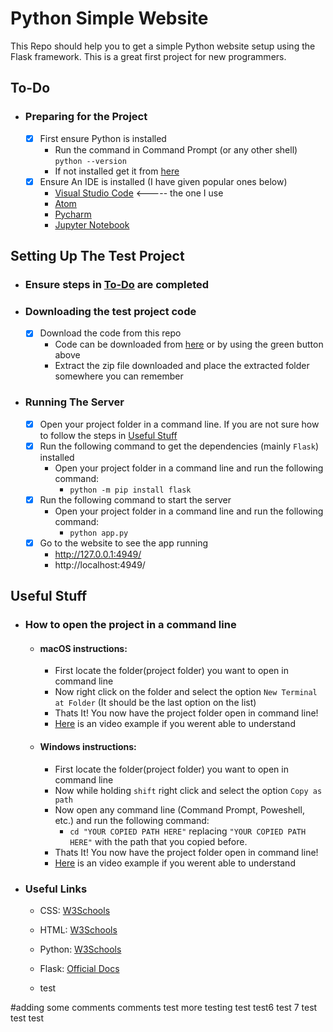 # Python Simple Website

This Repo should help you to get a simple Python website setup using the Flask framework. This is a great first project for new programmers.

## To-Do
- ### Preparing for the Project
  - [x] First ensure Python is installed 
       - Run the command in Command Prompt (or any other shell) ```python --version```
       - If not installed get it from [here](https://www.python.org/downloads/)
  - [x] Ensure An IDE is installed (I have given popular ones below)
       - [Visual Studio Code](https://code.visualstudio.com)   <-----  the one I use
       - [Atom](https://atom.io)
       - [Pycharm](https://www.jetbrains.com/pycharm/)
       - [Jupyter Notebook](https://jupyter.org/install.html)
                
## Setting Up The Test Project
 - ### Ensure steps in [To-Do](https://github.com/amitojsingh366/python-simple-website#to-do) are completed
 - ### Downloading the test project code
    - [x] Download the code from this repo
       - Code can be downloaded from [here](https://github.com/amitojsingh366/python-simple-website/archive/main.zip) or by using the green button above
       - Extract the zip file downloaded and place the extracted folder somewhere you can remember
- ### Running The Server
   - [x] Open your project folder in a command line. If you are not sure how to follow the steps in [Useful Stuff](https://github.com/amitojsingh366/python-simple-website#useful-stuff)
   - [x] Run the following command to get the dependencies (mainly `Flask`) installed
      - Open your project folder in a command line and run the following command:
        - ```python -m pip install flask```
   - [x] Run the following command to start the server
      - Open your project folder in a command line and run the following command:
        - ```python app.py```
   - [x] Go to the website to see the app running
      - http://127.0.0.1:4949/ 
      - http://localhost:4949/

## Useful Stuff
- ### How to open the project in a command line
    - #### macOS instructions:
        - First locate the folder(project folder) you want to open in command line
        - Now right click on the folder and select the option `New Terminal at Folder` (It should be the last option on the list)
        - Thats It! You now have the project folder open in command line! 
        - [Here](https://cdn.amitoj.net/github/python-simple-website/terminalhow2macOS.mp4) is an video example if you werent able to understand
                       
    - #### Windows instructions:
        - First locate the folder(project folder) you want to open in command line
        - Now while holding `shift` right click and select the option `Copy as path`
        - Now open any command line (Command Prompt, Poweshell, etc.) and run the following command:
            - `cd "YOUR COPIED PATH HERE"` replacing `"YOUR COPIED PATH HERE"` with the path that you copied before.
        - Thats It! You now have the project folder open in command line! 
        - [Here](https://cdn.amitoj.net/github/python-simple-website/terminalhow2win.mp4) is an video example if you werent able to understand

- ### Useful Links
  - CSS: [W3Schools](https://www.w3schools.com/css/)
  - HTML: [W3Schools](https://www.w3schools.com/html/)
  - Python: [W3Schools](https://www.w3schools.com/python/)
  - Flask: [Official Docs](https://flask.palletsprojects.com/en/1.1.x/)
 
  - test 


#adding some comments 
comments test 
more testing 
test
test6
test 7
test test 
test

